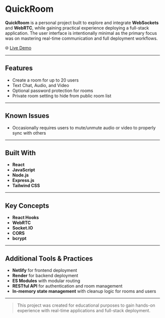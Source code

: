 # QuickRoom

**QuickRoom** is a personal project built to explore and integrate **WebSockets** and **WebRTC**, while gaining practical experience deploying a full-stack application. The user interface is intentionally minimal as the primary focus was on mastering real-time communication and full deployment workflows.

🌐 [Live Demo](https://quickroom.netlify.app/)

---

## Features

- Create a room for up to 20 users  
- Text Chat, Audio, and Video  
- Optional password protection for rooms  
- Private room setting to hide from public room list  

---

## Known Issues

- Occasionally requires users to mute/unmute audio or video to properly sync with others  

---

## **Built With**

- **React**
- **JavaScript**
- **Node.js**
- **Express.js**
- **Tailwind CSS**

---

## **Key Concepts**

- **React Hooks**
- **WebRTC**
- **Socket.IO**
- **CORS**
- **bcrypt**

---

## **Additional Tools & Practices**

- **Netlify** for frontend deployment  
- **Render** for backend deployment  
- **ES Modules** with modular routing  
- **RESTful API** for authentication and room management  
- **In-memory state management** with cleanup logic for rooms and users  

---

> This project was created for educational purposes to gain hands-on experience with real-time applications and full-stack deployment.
